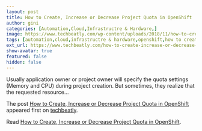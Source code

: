 ```yaml
---
layout: post
title: How to Create, Increase or Decrease Project Quota in OpenShift
author: gini
categories: [Automation,Cloud,Infrastructre & Hardware,]
image: https://www.techbeatly.com/wp-content/uploads/2018/11/how-to-create-increase-or-decrease-project-quota-in-openshift.jpg
tags: [automation,cloud,infrastructre & hardware,openshift,how to create project quota in openshift,how to decrease project quota in openshift,increase openshift quota,increase or decrease project quota in openshift,increase project quota,ocp,openshift container platform,openshift origin,openshift quota,redhat openshift,]
ext_url: https://www.techbeatly.com/how-to-create-increase-or-decrease-project-quota-in-openshift/
show-avatar: true
featured: false
hidden: false
---
```


<p>Usually application owner or project owner will specify the quota settings (Memory and CPU) during project creation. But sometimes, they realize that the requested resource&#46;&#46;&#46;</p>
<p>The post <a href="https://www.techbeatly.com/how-to-create-increase-or-decrease-project-quota-in-openshift/">How to Create, Increase or Decrease Project Quota in OpenShift</a> appeared first on <a href="https://www.techbeatly.com">techbeatly</a>.</p>

Read [How to Create, Increase or Decrease Project Quota in OpenShift](https://www.techbeatly.com/how-to-create-increase-or-decrease-project-quota-in-openshift/).